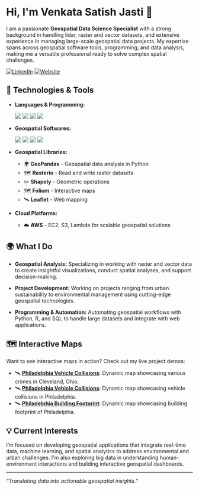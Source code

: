 # Hi, I'm Venkata Satish Jasti 👋

I am a passionate **Geospatial Data Science Specialist** with a strong background in handling lidar, raster and vector datasets, and extensive experience in managing large-scale geospatial data projects. My expertise spans across geospatial software tools, programming, and data analysis, making me a versatile professional ready to solve complex spatial challenges.

[![LinkedIn](https://img.shields.io/badge/LinkedIn-Connect-blue?style=for-the-badge&logo=linkedin)](https://www.linkedin.com/in/jastivenkatasatish555/)
[![Website](https://img.shields.io/badge/Website-Portfolio-blue?style=for-the-badge&logo=web)](https://venkatasatishjasti.myportfolio.com/)


## 🔧 Technologies & Tools
- **Languages & Programming:**
  <p align="left"> <img src="https://img.shields.io/badge/-Python-3776AB?style=for-the-badge&logo=python&logoColor=white" /> <img src="https://img.shields.io/badge/-R-276DC3?style=for-the-badge&logo=r&logoColor=white" /> <img src="https://img.shields.io/badge/-SQL-4479A1?style=for-the-badge&logo=postgresql&logoColor=white" /> <img src="https://img.shields.io/badge/-JavaScript-F7DF1E?style=for-the-badge&logo=javascript&logoColor=black" /> </p>

- **Geospatial Softwares:**
  <p align="left"> <img src="https://img.shields.io/badge/-ArcGIS-34A853?style=for-the-badge&logo=arcgis&logoColor=white" /> <img src="https://img.shields.io/badge/-QGIS-589632?style=for-the-badge&logo=qgis&logoColor=white" /> <img src="https://img.shields.io/badge/-Mapbox-000000?style=for-the-badge&logo=mapbox&logoColor=white" /> <img src="https://img.shields.io/badge/-CARTO-EA4F34?style=for-the-badge&logo=carto&logoColor=white" /> </p>

- **Geospatial Libraries:**
  - 🌍 **GeoPandas** - Geospatial data analysis in Python
  - 🗺️ **Rasterio** - Read and write raster datasets
  - ✏️ **Shapely** - Geometric operations
  - 🗺️ **Folium** - Interactive maps
  - 🛰️ **Leaflet** - Web mapping

- **Cloud Platforms:**
  - ☁️ **AWS** - EC2, S3, Lambda for scalable geospatial solutions

## 🌍 What I Do

- **Geospatial Analysis:** Specializing in working with raster and vector data to create insightful visualizations, conduct spatial analyses, and support decision-making.
  
- **Project Development:** Working on projects ranging from urban sustainability to environmental management using cutting-edge geospatial technologies.

- **Programming & Automation:** Automating geospatial workflows with Python, R, and SQL to handle large datasets and integrate with web applications.

## 🗺️ Interactive Maps

Want to see interactive maps in action? Check out my live project demos:
- 🛰️ [**Philadelphia Vehicle Collisions**](https://venkatasatishjasti.github.io/Cleveland_Crime_Mapping/): Dynamic map showcasing various crimes in Cleveland, Ohio.
- 🛰️ [**Philadelphia Vehicle Collisions**](https://venkatasatishjasti.github.io/Vehicle-Collisions-in-Philadelphia/): Dynamic map showcasing vehicle collisions in Philadelphia.
- 🛰️ [**Philadelphia Building Footprint**](https://venkatasatishjasti.github.io/First-MapBox-Webmap/): Dynamic map showcasing building footprint of Philadelphia.

## 💡 Current Interests

I’m focused on developing geospatial applications that integrate real-time data, machine learning, and spatial analytics to address environmental and urban challenges. I'm also exploring big data in understanding human-environment interactions and building interactive geospatial dashboards.

---

*“Translating data into actionable geospatial insights.”*
